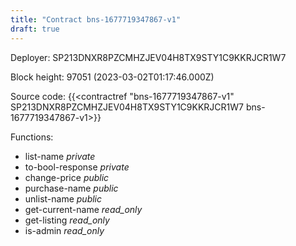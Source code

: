```yaml
---
title: "Contract bns-1677719347867-v1"
draft: true
---
```

Deployer: SP213DNXR8PZCMHZJEV04H8TX9STY1C9KKRJCR1W7


 



Block height: 97051 (2023-03-02T01:17:46.000Z)

Source code: {{<contractref "bns-1677719347867-v1" SP213DNXR8PZCMHZJEV04H8TX9STY1C9KKRJCR1W7 bns-1677719347867-v1>}}

Functions:

* list-name _private_
* to-bool-response _private_
* change-price _public_
* purchase-name _public_
* unlist-name _public_
* get-current-name _read_only_
* get-listing _read_only_
* is-admin _read_only_
